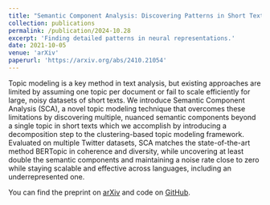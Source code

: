```yaml
---
title: "Semantic Component Analysis: Discovering Patterns in Short Texts Beyond Topics"
collection: publications
permalink: /publication/2024-10.28
excerpt: 'Finding detailed patterns in neural representations.'
date: 2021-10-05
venue: 'arXiv'
paperurl: 'https://arxiv.org/abs/2410.21054'
---
```


Topic modeling is a key method in text analysis, but existing approaches are limited by assuming one topic per document or fail to scale efficiently for large, noisy datasets of short texts. We introduce Semantic Component Analysis (SCA), a novel topic modeling technique that overcomes these limitations by discovering multiple, nuanced semantic components beyond a single topic in short texts which we accomplish by introducing a decomposition step to the clustering-based topic modeling framework. Evaluated on multiple Twitter datasets, SCA matches the state-of-the-art method BERTopic in coherence and diversity, while uncovering at least double the semantic components and maintaining a noise rate close to zero while staying scalable and effective across languages, including an underrepresented one.

You can find the preprint on [arXiv](https://arxiv.org/abs/2410.21054) and code on [GitHub](https://github.com/mainlp/semantic_components).